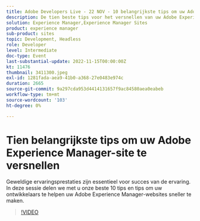 ```yaml
---
title: Adobe Developers Live - 22 NOV - 10 belangrijkste tips om uw Adobe Experience Manager-site te versnellen
description: De tien beste tips voor het versnellen van uw Adobe Experience Manager SiteEen geweldige ervaring is essentieel voor succes. In deze sessie delen we met u onze beste 10 tips en tips om uw ontwikkelaars te helpen uw Adobe Experience Manager-websites sneller te maken.
solution: Experience Manager,Experience Manager Sites
product: experience manager
sub-product: sites
topic: Development, Headless
role: Developer
level: Intermediate
doc-type: Event
last-substantial-update: 2022-11-15T00:00:00Z
kt: 11476
thumbnail: 3411300.jpeg
exl-id: 1281fada-aea9-41b0-a368-27e0483e974c
duration: 2665
source-git-commit: 9a297cda953d4414131657f9ac84580aea0eabeb
workflow-type: tm+mt
source-wordcount: '103'
ht-degree: 0%

---
```


# Tien belangrijkste tips om uw Adobe Experience Manager-site te versnellen

Geweldige ervaringsprestaties zijn essentieel voor succes van de ervaring. In deze sessie delen we met u onze beste 10 tips en tips om uw ontwikkelaars te helpen uw Adobe Experience Manager-websites sneller te maken.

>[!VIDEO](https://video.tv.adobe.com/v/3411300/?quality=12&learn=on)
